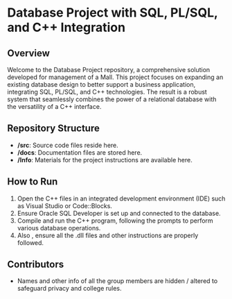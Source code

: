 # Database Project with SQL, PL/SQL, and C++ Integration

## Overview
Welcome to the Database Project repository, a comprehensive solution developed for management of a Mall. This project focuses on expanding an existing database design to better support a business application, integrating SQL, PL/SQL, and C++ technologies. The result is a robust system that seamlessly combines the power of a relational database with the versatility of a C++ interface.

## Repository Structure
- **/src**: Source code files reside here.
- **/docs**: Documentation files are stored here.
- **/Info**: Materials for the project instructions are available here.


## How to Run
1. Open the C++ files in an integrated development environment (IDE) such as Visual Studio or Code::Blocks.
2. Ensure Oracle SQL Developer is set up and connected to the database.
3. Compile and run the C++ program, following the prompts to perform various database operations.
4. Also , ensure all the .dll files and other instructions are properly followed.

## Contributors
- Names and other info of all the group members are hidden / altered to safeguard privacy and college rules.
